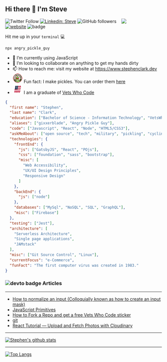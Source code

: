 ## Hi there 👋 I'm Steve

<img align="right" src="https://i.ibb.co/Jtqd5q8/selfieascii.png" width="130">


![Twitter Follow](https://img.shields.io/twitter/follow/gixxerblade?label=Follow)
[![Linkedin: Steve](https://img.shields.io/badge/-Steve-blue?style=flat-square&logo=Linkedin&logoColor=white&link=https://www.linkedin.com/in/stephen-clark-5319406/)](https://www.linkedin.com/in/stephen-clark-5319406/)
![GitHub followers](https://img.shields.io/github/followers/gixxerblade?label=Follow&style=social)
[![website](https://img.shields.io/badge/Website-46a2f1.svg?&style=flat-square&logo=Google-Chrome&logoColor=white&link=https://www.stephenclark.dev)](https://www.stephenclark.dev)
![badge](https://visitor-badge.glitch.me/badge?page_id=gixxerblade.gixxerblade)

Hit me up in your `terminal` :computer:

```bash
npx angry_pickle_guy
```

- 🌱 I’m currently using JavaScript
- 👯 I’m looking to collaborate on anything to get my hands dirty
- 📫 How to reach me: visit my website at https://www.stephenclark.dev
- ![angry pickles](https://github.com/gixxerblade/gixxerblade/blob/master/images/angrypickle.png) Fun fact: I make pickles. You can order them [here](https://www.angrypickles.com)
- ![vwc](https://github.com/gixxerblade/gixxerblade/blob/master/images/hashflag.png) I am a graduate of [Vets Who Code](www.vetswhocode.io)

```json
{
  "first name": "Stephen",
  "last name": "Clark",
  "education": ["Bachelor of Science - Information Technology", "VetsWhoCode Software Development Program"],
  "aliases": ["gixxerblade", "Angry Pickle Guy"],
  "code": ["Javascript", "React", "Node", "HTML5/CSS3"],
  "askMeAbout": ["open source", "tech", "military", "pickling", "cycling"],
  "technologies": {
    "frontEnd": {
      "js": ["GatsbyJS", "React", "POjs"],
      "css": ["foundation", "sass", "bootstrap"],
      "misc": [
        "Web Accessibility",
        "UX/UI Design Principles",
        "Responsive Design"
      ]
    },
    "backEnd": {
      "js": ["node"]
    },
    "databases": ["MySql", "NoSQL", "SQL", "GraphQL"],
    "misc": ["Firebase"]
  },
  "testing": ["Jest"],
  "architecture": [
    "Serverless Architecture",
    "Single page applications",
    "JAMstack"
  ],
  "misc": ["Git Source Control", "Linux"],
  "currentFocus": "e-Commerce",
  "funFact": "The first computer virus was created in 1983."
}
```

### ![devto badge](https://img.shields.io/badge/DEV.TO-%230A0A0A.svg?&style=for-the-badge&logo=dev-dot-to&logoColor=white) Articles

---

<!-- BLOG-POST-LIST:START -->
- [How to normalize an input (Colloquially known as how to create an input mask)](https://dev.to/vetswhocode/how-to-normalize-an-input-colloquially-known-as-how-to-create-an-input-mask-5gh4)
- [JavaScript Primitives](https://dev.to/vetswhocode/javascript-primitives-3380)
- [How to Fork a Repo and get a free Vets Who Code sticker](https://dev.to/vetswhocode/how-to-fork-a-repo-and-get-a-free-vets-who-code-sticker-46d9)
- [git](https://dev.to/vetswhocode/git-22li)
- [React Tutorial — Upload and Fetch Photos with Cloudinary](https://dev.to/vetswhocode/react-tutorial-upload-and-fetch-photos-with-cloudinary-2ec9)
<!-- BLOG-POST-LIST:END -->

---

[![Stephen's github stats](https://github-readme-stats.vercel.app/api?username=gixxerblade)](https://github.com/gixxerblade/github-readme-stats)

---

[![Top Langs](https://github-readme-stats.vercel.app/api/top-langs/?username=gixxerblade)](https://github.com/anuraghazra/github-readme-stats)
